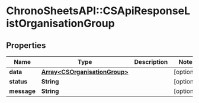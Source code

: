 # ChronoSheetsAPI::CSApiResponseListOrganisationGroup

## Properties
Name | Type | Description | Notes
------------ | ------------- | ------------- | -------------
**data** | [**Array&lt;CSOrganisationGroup&gt;**](CSOrganisationGroup.md) |  | [optional] 
**status** | **String** |  | [optional] 
**message** | **String** |  | [optional] 


